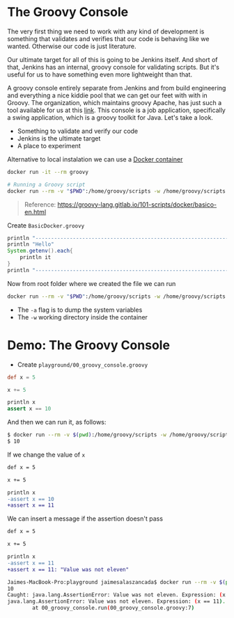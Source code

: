 # The Groovy Console

The very first thing we need to work with any kind of development is something that validates and verifies that our code is behaving like we wanted. Otherwise our code is just literature. 

Our ultimate target for all of this is going to be Jenkins itself. And short of that, Jenkins has an internal, groovy console for validating scripts. But it's useful for us to have something even more lightweight than that. 

A groovy console entirely separate from Jenkins and from build engineering and everything a nice kiddie pool that we can get our feet with with in Groovy. The organization, which maintains groovy Apache, has just such a tool available for us at this [link](http://groovy-lang.org/download.html). This console is a job application, specifically a swing application, which is a groovy toolkit for Java. Let's take a look.

* Something to validate and verify our code
* Jenkins is the ultimate target
* A place to experiment

Alternative to local instalation we can use a [Docker container](https://hub.docker.com/_/groovy?tab=description)

```bash
docker run -it --rm groovy

# Running a Groovy script
docker run --rm -v "$PWD":/home/groovy/scripts -w /home/groovy/scripts groovy groovy <script> <script-args>
```

> Reference: https://groovy-lang.gitlab.io/101-scripts/docker/basico-en.html

Create `BasicDocker.groovy`

```groovy
println "------------------------------------------------------------------"
println "Hello"
System.getenv().each{
    println it
}
println "------------------------------------------------------------------"
```

Now from root folder where we created the file we can run 

```bash
docker run --rm -v "$PWD":/home/groovy/scripts -w /home/groovy/scripts groovy:latest groovy BasicDocker.groovy -a 
```

* The `-a` flag is to dump the system variables
* The `-w` working directory inside the container

# Demo: The Groovy Console

* Create `playground/00_groovy_console.groovy`

```groovy
def x = 5

x += 5

println x
assert x == 10
```

And then we can run it, as follows:

```bash
$ docker run --rm -v $(pwd):/home/groovy/scripts -w /home/groovy/scripts groovy:latest groovy 00_groovy_console.groovy
$ 10
```

If we change the value of `x`

```diff
def x = 5

x += 5

println x
-assert x == 10
+assert x == 11
```

We can insert a message if the assertion doesn't pass

```diff
def x = 5

x += 5

println x
-assert x == 11
+assert x == 11: "Value was not eleven"
```

```bash
Jaimes-MacBook-Pro:playground jaimesalaszancada$ docker run --rm -v $(pwd):/home/groovy/scripts -w /home/groovy/scripts groovy:latest groovy 00_groovy_console.groovy
10
Caught: java.lang.AssertionError: Value was not eleven. Expression: (x == 11). Values: x = 10
java.lang.AssertionError: Value was not eleven. Expression: (x == 11). Values: x = 10
        at 00_groovy_console.run(00_groovy_console.groovy:7)
```
